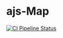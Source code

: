 # ajs-Map

[![CI Pipeline Status](https://github.com/AleksandrFilonov39/ajs-Map/workflows/CI%20Pipeline/badge.svg)](https://github.com/AleksandrFilonov39/ajs-Map/actions)